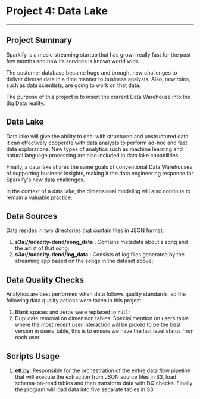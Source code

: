 # Project 4: Data Lake
---

## Project Summary

Sparkify is a music streaming startup that has grown really fast for the past few months and now its services is known world wide.

The customer database became huge and brought new challenges to deliver diverse data in a time manner to business analysts. Also, new roles, such as data scientists, are going to work on that data.

The purpose of this project is to insert the current Data Warehouse into the Big Data reality.


## Data Lake

Data lake will give the ability to deal with structured and unstructured data. It can effectively cooperate with data analysts to perform ad-hoc and fast data explorations. New types of analytics such as machine learning and natural language processing are also included in data lake capabilities.

Finally, a data lake shares the same goals of conventional Data Warehouses of supporting business insights, making it the data engineering response for Sparkify's new data challenges.

In the context of a data lake, the dimensional modeling will also continue to remain a valuable practice.

## Data Sources

Data resides in two directories that contain files in JSON format:

1. **s3a://udacity-dend/song_data** : Contains metadata about a song and the artist of that song;
2. **s3a://udacity-dend/log_data** : Consists of log files generated by the streaming app based on the songs in the dataset above;

## Data Quality Checks

Analytics are best performed when data follows quality standards, so the following data quality actions were taken in this project:

1. Blank spaces and zeros were replaced to `null`;
2. Duplicate removal on dimension tables. Special mention on users table where the most recent user interaction will be picked to be the best version in users_table, this is to ensure we have the last level status from each user.

## Scripts Usage

1. **etl.py**: Responsible for the orchestration of the entire data flow pipeline that will execute the extraction from JSON source files in S3, load schema-on-read tables and then transform data with DQ checks. Finally the program will load data into five separate tables in S3.

